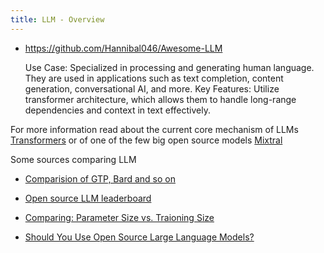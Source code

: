 ```yaml
---
title: LLM - Overview
---
```


- https://github.com/Hannibal046/Awesome-LLM

  Use Case: Specialized in processing and generating human language. They are used in applications such as text completion, content generation, conversational AI, and more.
  Key Features: Utilize transformer architecture, which allows them to handle long-range dependencies and context in text effectively.



For more information read about the current core mechanism of LLMs [Transformers](./transformers.md) or of one of the few big open source models [Mixtral](./Mixtral.md)


Some sources comparing LLM


- [Comparision of GTP, Bard and so on](https://deepchecks.com/llm-models-comparison/)

- [Open source LLM leaderboard](https://huggingface.co/spaces/HuggingFaceH4/open_llm_leaderboard)

- [Comparing: Parameter Size vs. Traioning Size](https://medium.com/@greg.broadhead/a-brief-guide-to-llm-numbers-parameter-count-vs-training-size-894a81c9258)

- [Should You Use Open Source Large Language Models?](https://github.com/neueda/awesome-neo4j)